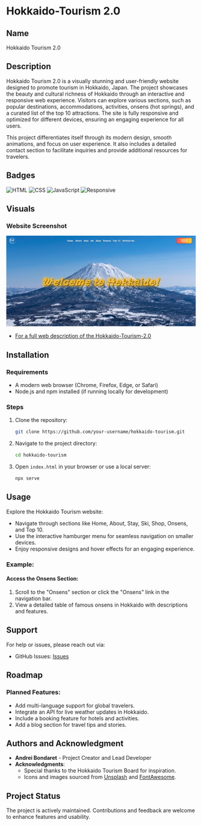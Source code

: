 # Hokkaido-Tourism 2.0

## Name
Hokkaido Tourism 2.0

## Description
Hokkaido Tourism 2.0 is a visually stunning and user-friendly website designed to promote tourism in Hokkaido, Japan. The project showcases the beauty and cultural richness of Hokkaido through an interactive and responsive web experience. Visitors can explore various sections, such as popular destinations, accommodations, activities, onsens (hot springs), and a curated list of the top 10 attractions. The site is fully responsive and optimized for different devices, ensuring an engaging experience for all users.

This project differentiates itself through its modern design, smooth animations, and focus on user experience. It also includes a detailed contact section to facilitate inquiries and provide additional resources for travelers.

## Badges
![HTML](https://img.shields.io/badge/HTML-5-orange)
![CSS](https://img.shields.io/badge/CSS-3-blue)
![JavaScript](https://img.shields.io/badge/JavaScript-ES6-yellow)
![Responsive](https://img.shields.io/badge/Responsive-Design-green)

## Visuals
### Website Screenshot
![Screenshot of the Hokkaido Tourism website](./docs/assets/images/Website%20Screenshot%20.png)

- [For a full web description of the Hokkaido-Tourism-2.0](https://bonda3vaax.github.io/Hokkaido-Tourism-2.0/)

## Installation
### Requirements
- A modern web browser (Chrome, Firefox, Edge, or Safari)
- Node.js and npm installed (if running locally for development)

### Steps
1. Clone the repository:
   ```bash
   git clone https://github.com/your-username/hokkaido-tourism.git
   ```
2. Navigate to the project directory:
   ```bash
   cd hokkaido-tourism
   ```
3. Open `index.html` in your browser or use a local server:
   ```bash
   npx serve
   ```

## Usage
Explore the Hokkaido Tourism website:
- Navigate through sections like Home, About, Stay, Ski, Shop, Onsens, and Top 10.
- Use the interactive hamburger menu for seamless navigation on smaller devices.
- Enjoy responsive designs and hover effects for an engaging experience.

### Example:
#### Access the Onsens Section:
1. Scroll to the "Onsens" section or click the "Onsens" link in the navigation bar.
2. View a detailed table of famous onsens in Hokkaido with descriptions and features.

## Support
For help or issues, please reach out via:
- GitHub Issues: [Issues](https://github.com/your-username/hokkaido-tourism/issues)


## Roadmap
### Planned Features:
- Add multi-language support for global travelers.
- Integrate an API for live weather updates in Hokkaido.
- Include a booking feature for hotels and activities.
- Add a blog section for travel tips and stories.

## Authors and Acknowledgment
- **Andrei Bondaret** - Project Creator and Lead Developer
- **Acknowledgments**:
  - Special thanks to the Hokkaido Tourism Board for inspiration.
  - Icons and images sourced from [Unsplash](https://unsplash.com) and [FontAwesome](https://fontawesome.com).

## Project Status
The project is actively maintained. Contributions and feedback are welcome to enhance features and usability.

